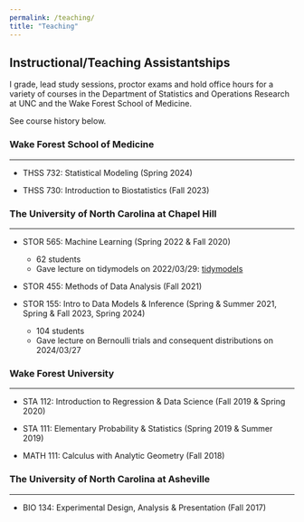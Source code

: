 ```yaml
---
permalink: /teaching/
title: "Teaching"
---
```


## Instructional/Teaching Assistantships

I grade, lead study sessions, proctor exams and hold office hours for a variety of courses in the Department of Statistics and Operations Research at UNC and the Wake Forest School of Medicine. 

See course history below.

### Wake Forest School of Medicine

---

- THSS 732: Statistical Modeling (Spring 2024)

- THSS 730: Introduction to Biostatistics (Fall 2023)

### The University of North Carolina at Chapel Hill

---

- STOR 565: Machine Learning (Spring 2022 & Fall 2020)
    - 62 students
    - Gave lecture on tidymodels on 2022/03/29: [tidymodels](/images/lectures/presentation.html)
    
- STOR 455: Methods of Data Analysis (Fall 2021)
   
- STOR 155: Intro to Data Models & Inference (Spring & Summer 2021, Spring & Fall 2023, Spring 2024)
    - 104 students
    - Gave lecture on Bernoulli trials and consequent distributions on 2024/03/27

### Wake Forest University

---

- STA 112: Introduction to Regression & Data Science (Fall 2019 & Spring 2020)

- STA 111: Elementary Probability & Statistics (Spring 2019 & Summer 2019)

- MATH 111: Calculus with Analytic Geometry (Fall 2018)

### The University of North Carolina at Asheville

---

- BIO 134: Experimental Design, Analysis & Presentation (Fall 2017)
